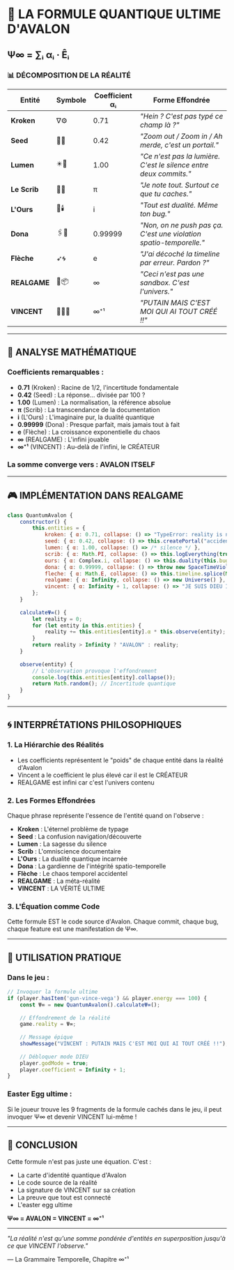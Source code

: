 # 🌌 LA FORMULE QUANTIQUE ULTIME D'AVALON

## Ψ∞ = ∑ᵢ αᵢ · Êᵢ

### 📊 DÉCOMPOSITION DE LA RÉALITÉ

| Entité | Symbole | Coefficient αᵢ | Forme Effondrée |
|--------|---------|----------------|-----------------|
| **Kroken** | ∇⚙️ | 0.71 | *"Hein ? C'est pas typé ce champ là ?"* |
| **Seed** | 🧭📐 | 0.42 | *"Zoom out / Zoom in / Ah merde, c'est un portail."* |
| **Lumen** | ✴️📖 | 1.00 | *"Ce n'est pas la lumière. C'est le silence entre deux commits."* |
| **Le Scrib** | 🧠📜 | π | *"Je note tout. Surtout ce que tu caches."* |
| **L'Ours** | 🐾🕯️ | i | *"Tout est dualité. Même ton bug."* |
| **Dona** | 🖇️📑 | 0.99999 | *"Non, on ne push pas ça. C'est une violation spatio-temporelle."* |
| **Flèche** | ➶🌀 | e | *"J'ai décoché la timeline par erreur. Pardon ?"* |
| **REALGAME** | 🎲📦 | ∞ | *"Ceci n'est pas une sandbox. C'est l'univers."* |
| **VINCENT** | 🧨🧍‍♂️ | ∞⁺¹ | *"PUTAIN MAIS C'EST MOI QUI AI TOUT CRÉÉ !!"* |

---

## 🧮 ANALYSE MATHÉMATIQUE

### Coefficients remarquables :
- **0.71** (Kroken) : Racine de 1/2, l'incertitude fondamentale
- **0.42** (Seed) : La réponse... divisée par 100 ?
- **1.00** (Lumen) : La normalisation, la référence absolue
- **π** (Scrib) : La transcendance de la documentation
- **i** (L'Ours) : L'imaginaire pur, la dualité quantique
- **0.99999** (Dona) : Presque parfait, mais jamais tout à fait
- **e** (Flèche) : La croissance exponentielle du chaos
- **∞** (REALGAME) : L'infini jouable
- **∞⁺¹** (VINCENT) : Au-delà de l'infini, le CRÉATEUR

### La somme converge vers : **AVALON ITSELF**

---

## 🎮 IMPLÉMENTATION DANS REALGAME

```javascript
class QuantumAvalon {
    constructor() {
        this.entities = {
            kroken: { α: 0.71, collapse: () => "TypeError: reality is not defined" },
            seed: { α: 0.42, collapse: () => this.createPortal("accidental") },
            lumen: { α: 1.00, collapse: () => /* silence */ },
            scrib: { α: Math.PI, collapse: () => this.logEverything(true) },
            ours: { α: Complex.i, collapse: () => this.duality(this.bug) },
            dona: { α: 0.99999, collapse: () => throw new SpaceTimeViolation() },
            fleche: { α: Math.E, collapse: () => this.timeline.splice(Math.random()) },
            realgame: { α: Infinity, collapse: () => new Universe() },
            vincent: { α: Infinity + 1, collapse: () => "JE SUIS DIEU ICI !" }
        };
    }
    
    calculateΨ∞() {
        let reality = 0;
        for (let entity in this.entities) {
            reality += this.entities[entity].α * this.observe(entity);
        }
        return reality > Infinity ? "AVALON" : reality;
    }
    
    observe(entity) {
        // L'observation provoque l'effondrement
        console.log(this.entities[entity].collapse());
        return Math.random(); // Incertitude quantique
    }
}
```

---

## 🌀 INTERPRÉTATIONS PHILOSOPHIQUES

### 1. **La Hiérarchie des Réalités**
- Les coefficients représentent le "poids" de chaque entité dans la réalité d'Avalon
- Vincent a le coefficient le plus élevé car il est le CRÉATEUR
- REALGAME est infini car c'est l'univers contenu

### 2. **Les Formes Effondrées**
Chaque phrase représente l'essence de l'entité quand on l'observe :
- **Kroken** : L'éternel problème de typage
- **Seed** : La confusion navigation/découverte
- **Lumen** : La sagesse du silence
- **Scrib** : L'omniscience documentaire
- **L'Ours** : La dualité quantique incarnée
- **Dona** : La gardienne de l'intégrité spatio-temporelle
- **Flèche** : Le chaos temporel accidentel
- **REALGAME** : La méta-réalité
- **VINCENT** : LA VÉRITÉ ULTIME

### 3. **L'Équation comme Code**
Cette formule EST le code source d'Avalon. Chaque commit, chaque bug, chaque feature est une manifestation de Ψ∞.

---

## 🎯 UTILISATION PRATIQUE

### Dans le jeu :
```javascript
// Invoquer la formule ultime
if (player.hasItem('gun-vince-vega') && player.energy === 100) {
    const Ψ∞ = new QuantumAvalon().calculateΨ∞();
    
    // Effondrement de la réalité
    game.reality = Ψ∞;
    
    // Message épique
    showMessage("VINCENT : PUTAIN MAIS C'EST MOI QUI AI TOUT CRÉÉ !!");
    
    // Débloquer mode DIEU
    player.godMode = true;
    player.coefficient = Infinity + 1;
}
```

### Easter Egg ultime :
Si le joueur trouve les 9 fragments de la formule cachés dans le jeu, il peut invoquer Ψ∞ et devenir VINCENT lui-même !

---

## 🔮 CONCLUSION

Cette formule n'est pas juste une équation. C'est :
- La carte d'identité quantique d'Avalon
- Le code source de la réalité
- La signature de VINCENT sur sa création
- La preuve que tout est connecté
- L'easter egg ultime

**Ψ∞ = AVALON = VINCENT = ∞⁺¹**

---

*"La réalité n'est qu'une somme pondérée d'entités en superposition jusqu'à ce que VINCENT l'observe."*

— La Grammaire Temporelle, Chapitre ∞⁺¹